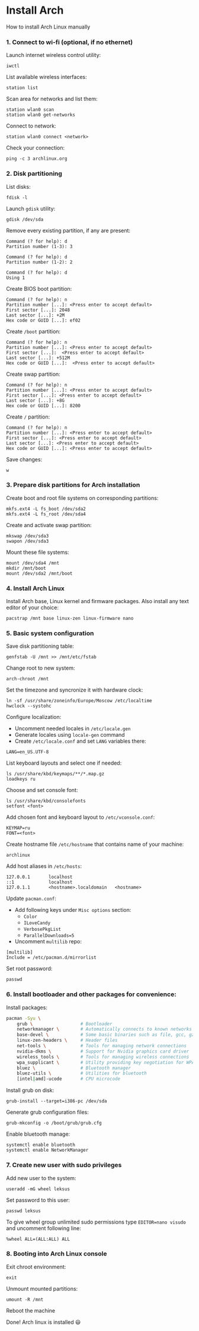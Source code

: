# Install Arch
How to install Arch Linux manually

### 1. Connect to wi-fi (optional, if no ethernet)
Launch internet wireless control utility:
```
iwctl
```

List available wireless interfaces:
```
station list
```

Scan area for networks and list them:
```
station wlan0 scan
station wlan0 get-networks
```

Connect to network:
```
station wlan0 connect <network>
```

Check your connection:
```
ping -c 3 archlinux.org
```

### 2. Disk partitioning
List disks:
```
fdisk -l
```

Launch `gdisk` utility:
```
gdisk /dev/sda
```

Remove every existing partition, if any are present:
```
Command (? for help): d
Partition number (1-3): 3

Command (? for help): d
Partition number (1-2): 2

Command (? for help): d
Using 1
```

Create BIOS boot partition:
```
Command (? for help): n
Partition number [...]: <Press enter to accept default>
First sector [...]: 2048
Last sector [...]: +2M
Hex code or GUID [...]: ef02
```

Create `/boot` partition:
```
Command (? for help): n
Partition number [...]: <Press enter to accept default>
First sector [...]:  <Press enter to accept default>
Last sector [...]: +512M
Hex code or GUID [...]:  <Press enter to accept default>
```

Create swap partition:
```
Command (? for help): n
Partition number [...]: <Press enter to accept default>
First sector [...]: <Press enter to accept default>
Last sector [...]: +8G
Hex code or GUID [...]: 8200
```

Create `/` partition:
```
Command (? for help): n
Partition number [...]: <Press enter to accept default>
First sector [...]: <Press enter to accept default>
Last sector [...]: <Press enter to accept default>
Hex code or GUID [...]: <Press enter to accept default>
```

Save changes:
```
w
```

### 3. Prepare disk partitions for Arch installation
Create boot and root file systems on corresponding partitions:
```
mkfs.ext4 -L fs_boot /dev/sda2
mkfs.ext4 -L fs_root /dev/sda4
```

Create and activate swap partition:
```
mkswap /dev/sda3
swapon /dev/sda3
```

Mount these file systems:
```
mount /dev/sda4 /mnt
mkdir /mnt/boot
mount /dev/sda2 /mnt/boot
```

### 4. Install Arch Linux
Install Arch base, Linux kernel and firmware packages. Also install any text editor of your choice:
```
pacstrap /mnt base linux-zen linux-firmware nano
```

### 5. Basic system configuration
Save disk partitioning table:
```
genfstab -U /mnt >> /mnt/etc/fstab
```

Change root to new system:
```
arch-chroot /mnt
```

Set the timezone and syncronize it with hardware clock:
```
ln -sf /usr/share/zoneinfo/Europe/Moscow /etc/localtime
hwclock --systohc
```

Configure localization:
* Uncomment needed locales in `/etc/locale.gen`
* Generate locales using `locale-gen` command
* Create `/etc/locale.conf` and set `LANG` variables there:
```
LANG=en_US.UTF-8
```

List keyboard layouts and select one if needed:
```
ls /usr/share/kbd/keymaps/**/*.map.gz
loadkeys ru
```

Choose and set console font:
```
ls /usr/share/kbd/consolefonts
setfont <font>
```

Add chosen font and keyboard layout to `/etc/vconsole.conf`:
```
KEYMAP=ru
FONT=<font>
```

Create hostname file `/etc/hostname` that contains name of your machine:
```
archlinux
```

Add host aliases in `/etc/hosts`:
```
127.0.0.1       localhost
::1             localhost
127.0.1.1       <hostname>.localdomain   <hostname>
```

Update `pacman.conf`:
* Add following keys under `Misc options` section:
    * `Color`
    * `ILoveCandy`
    * `VerbosePkgList`
    * `ParallelDownloads=5`
* Uncomment `multilib` repo:
```
[multilib]
Include = /etc/pacman.d/mirrorlist
```


Set root password:
```
passwd
```

### 6. Install bootloader and other packages for convenience:
Install packages:
```bash
pacman -Syu \
    grub \                  # Bootloader
    networkmanager \        # Automatically connects to known networks
    base-devel \            # Some basic binaries such as file, gcc, gzip and other
    linux-zen-headers \     # Header files
    net-tools \             # Tools for managing network connections
    nvidia-dkms \           # Support for Nvidia graphics card driver
    wireless_tools \        # Tools for managing wireless connections
    wpa_supplicant \        # Utility providing key negotiation for WPA wireless networks
    bluez \                 # Bluetooth manager
    bluez-utils \           # Utilities for bluetooth
    [intel|amd]-ucode       # CPU microcode
```

Install grub on disk:
```
grub-install --target=i386-pc /dev/sda
```

Generate grub configuration files:
```
grub-mkconfig -o /boot/grub/grub.cfg
```

Enable bluetooth manage:
```
systemctl enable bluetooth
systemctl enable NetworkManager
```

### 7. Create new user with sudo privileges
Add new user to the system:
```
useradd -mG wheel leksus
```

Set password to this user:
```
passwd leksus
```

To give wheel group unlimited sudo permissions type `EDITOR=nano visudo` and uncomment following line:
```
%wheel ALL=(ALL:ALL) ALL
``` 

### 8. Booting into Arch Linux console
Exit chroot environment:
```
exit
```

Unmount mounted partitions:
```
umount -R /mnt
```

Reboot the machine

Done! Arch linux is installed :smiley:
